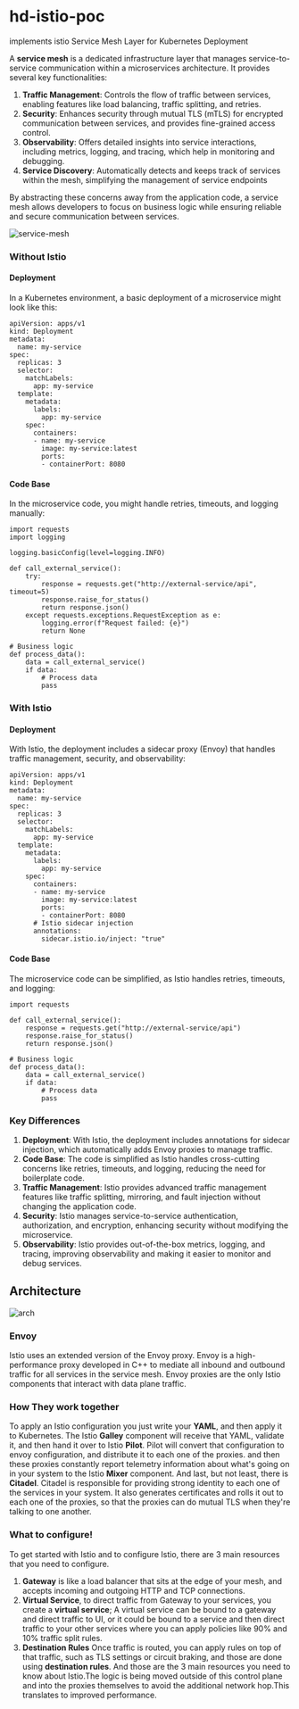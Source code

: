 # hd-istio-poc
implements istio Service Mesh Layer for Kubernetes Deployment

A  **service mesh**  is a dedicated infrastructure layer that manages service-to-service communication within a microservices architecture. It provides several key functionalities:

1.  **Traffic Management**: Controls the flow of traffic between services, enabling features like load balancing, traffic splitting, and retries.
2.  **Security**: Enhances security through mutual TLS (mTLS) for encrypted communication between services, and provides fine-grained access control.
3.  **Observability**: Offers detailed insights into service interactions, including metrics, logging, and tracing, which help in monitoring and debugging.
4.  **Service Discovery**: Automatically detects and keeps track of services within the mesh, simplifying the management of service endpoints

By abstracting these concerns away from the application code, a service mesh allows developers to focus on business logic while ensuring reliable and secure communication between services.


![service-mesh](https://github.com/user-attachments/assets/0ae1b8a9-7016-48db-8ff6-1a3d64365e98)


### Without Istio
#### Deployment

In a Kubernetes environment, a basic deployment of a microservice might look like this:

	apiVersion: apps/v1
	kind: Deployment
	metadata:
	  name: my-service
	spec:
	  replicas: 3
	  selector:
	    matchLabels:
	      app: my-service
	  template:
	    metadata:
	      labels:
	        app: my-service
	    spec:
	      containers:
	      - name: my-service
	        image: my-service:latest
	        ports:
	        - containerPort: 8080


#### Code Base

In the microservice code, you might handle retries, timeouts, and logging manually:

	import requests
	import logging

	logging.basicConfig(level=logging.INFO)

	def call_external_service():
	    try:
	        response = requests.get("http://external-service/api", timeout=5)
	        response.raise_for_status()
	        return response.json()
	    except requests.exceptions.RequestException as e:
	        logging.error(f"Request failed: {e}")
	        return None

	# Business logic
	def process_data():
	    data = call_external_service()
	    if data:
	        # Process data
	        pass

### With Istio

#### Deployment

With Istio, the deployment includes a sidecar proxy (Envoy) that handles traffic management, security, and observability:

	apiVersion: apps/v1
	kind: Deployment
	metadata:
	  name: my-service
	spec:
	  replicas: 3
	  selector:
	    matchLabels:
	      app: my-service
	  template:
	    metadata:
	      labels:
	        app: my-service
	    spec:
	      containers:
	      - name: my-service
	        image: my-service:latest
	        ports:
	        - containerPort: 8080
	      # Istio sidecar injection
	      annotations:
	        sidecar.istio.io/inject: "true"

#### Code Base

The microservice code can be simplified, as Istio handles retries, timeouts, and logging:
	
	import requests

	def call_external_service():
	    response = requests.get("http://external-service/api")
	    response.raise_for_status()
	    return response.json()

	# Business logic
	def process_data():
	    data = call_external_service()
	    if data:
	        # Process data
	        pass

### Key Differences

1.  **Deployment**: With Istio, the deployment includes annotations for sidecar injection, which automatically adds Envoy proxies to manage traffic.
2.  **Code Base**: The code is simplified as Istio handles cross-cutting concerns like retries, timeouts, and logging, reducing the need for boilerplate code.
3.  **Traffic Management**: Istio provides advanced traffic management features like traffic splitting, mirroring, and fault injection without changing the application code.
4.  **Security**: Istio manages service-to-service authentication, authorization, and encryption, enhancing security without modifying the microservice.
5.  **Observability**: Istio provides out-of-the-box metrics, logging, and tracing, improving observability and making it easier to monitor and debug services.

## Architecture

![arch](https://github.com/user-attachments/assets/32996eaf-6cb1-457b-ab51-3b81ff1146ba)


### Envoy
Istio uses an extended version of the Envoy proxy. Envoy is a high-performance proxy developed in C++ to mediate all inbound and outbound traffic for all services in the service mesh. Envoy proxies are the only Istio components that interact with data plane traffic.

### How They work together

 To apply an Istio configuration you just write your **YAML**,
 and then apply it to Kubernetes. The Istio **Galley** component will receive that YAML, validate it, and then hand it over to Istio **Pilot**. Pilot will convert that configuration to envoy configuration,
 and distribute it to each one of the proxies. and then these proxies constantly report telemetry information about what's going on in your system to the Istio **Mixer** component. And last, but not least, there is **Citadel**. Citadel is responsible for providing strong identity to each one of the services in your system.
 It also generates certificates and rolls it out to each one of the proxies, so that the proxies can do mutual TLS when they're talking to one another.
 ### What to configure!
 
 To get started with Istio and to configure Istio, there are 3 main resources that you need to configure.
 1. **Gateway** is like a load balancer that sits at the edge of your mesh, and accepts incoming and outgoing HTTP and TCP connections. 
 2. **Virtual Service**, to direct traffic from Gateway to your services, you create a **virtual service**; A virtual service can be bound to a gateway and direct traffic to UI, or it could be bound to a service and then direct traffic to your other services where you can apply policies like 90% and 10% traffic split rules. 
 3. **Destination Rules** Once traffic is routed,  you can apply rules on top of that traffic,
such as TLS settings or circuit braking, and those are done using **destination rules**. And those are the 3 main resources you need to know about Istio.The logic is being moved outside of this control plane and into the proxies themselves to avoid the additional network hop.This translates to improved performance.



